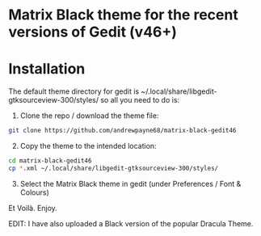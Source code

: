 # Matrix Black theme for the recent versions of Gedit (v46+)

# Installation
The default theme directory for gedit is ~/.local/share/libgedit-gtksourceview-300/styles/ so all you need to do is:
1. Clone the repo / download the theme file:
```bash
git clone https://github.com/andrewpayne68/matrix-black-gedit46
```

2. Copy the theme to the intended location:
```bash
cd matrix-black-gedit46
cp *.xml ~/.local/share/libgedit-gtksourceview-300/styles/
```

3. Select the Matrix Black theme in gedit (under Preferences / Font & Colours)

Et Voilà. Enjoy.

EDIT: I have also uploaded a Black version of the popular Dracula Theme.
